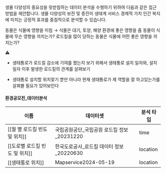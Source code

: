 생물 다양성의 중요성을 뒷받침하는 데이터 분석을 수행하기 위하여 다음과 같은 접근 방법을 제안합니다.
생물 다양성의 보전 및 증진이
생태계 서비스
경제적 가치
인간 복지에 미치는 긍정적 효과를 중점적으로 분석할 수 있습니다.
  
동물은 식물에 영향을 미침 → 식물은 대기, 토양, 해양 환경에 좋은 영향을 줌
동물이 식물에 무슨 영향을 끼치는가?
로드킬을 많이 당하는 동물은 식물에 어떤 좋은 영향을 끼치는가?
  
⚠️
- 생태통로가 로드킬 감소에 기여를 했는지 보기 위해서 생태통로 설치 일자와, 설치 일자 이후 발생한 로드킬의 관계를 살펴보기
  
- 생태통로 설치할 위치찾기 뿐만 아니라 현재 생태통로가 제 역할을 잘 하고있는가를 살펴볼 필요가 있어보인다
  
#### 환경공모전_데이터분석
|이름|데이터셋|분석 타입|
|---|---|---|
|[[월 별 로드킬 빈도 및 위치]]|국립공원공단_국립공원 로드킬 정보_20231220|time|
|[[도로별 로드킬 빈도 및 위치]]|한국도로공사_로드킬 데이터 정보_20220630|location|
|[[생태통로 위치]]|Mapservice2024-05-19|location|
